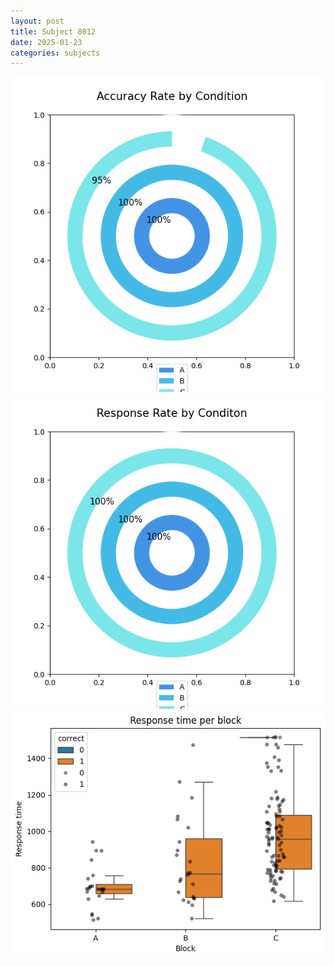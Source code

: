 ```yaml
---
layout: post
title: Subject 8012
date: 2025-01-23
categories: subjects
---
```


![](data/8012/run-7/8012_accuracy_rate.png)
![](data/8012/run-7/8012_response_rate.png)
![](data/8012/run-7/8012_rt.png)
